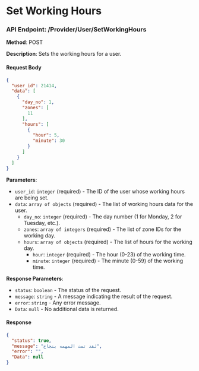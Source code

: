 # Set Working Hours

### API Endpoint: /Provider/User/SetWorkingHours

**Method**: POST

**Description**: Sets the working hours for a user.

#### Request Body

```json
{
  "user_id": 21414,
  "data": [
    {
      "day_no": 1,
      "zones": [
        11
      ],
      "hours": [
        {
          "hour": 5,
          "minute": 30
        }
      ]
    }
  ]
}
```

**Parameters**:

- `user_id`: `integer` (required) - The ID of the user whose working hours are being set.
- `data`: `array of objects` (required) - The list of working hours data for the user.
  - `day_no`: `integer` (required) - The day number (1 for Monday, 2 for Tuesday, etc.).
  - `zones`: `array of integers` (required) - The list of zone IDs for the working day.
  - `hours`: `array of objects` (required) - The list of hours for the working day.
    - `hour`: `integer` (required) - The hour (0-23) of the working time.
    - `minute`: `integer` (required) - The minute (0-59) of the working time.

**Response Parameters**:

- `status`: `boolean` - The status of the request.
- `message`: `string` - A message indicating the result of the request.
- `error`: `string` - Any error message.
- `Data`: `null` - No additional data is returned.

#### Response

```json
{
  "status": true,
  "message": "لقد تمت المهمه بنجاح",
  "error": "",
  "Data": null
}
```


